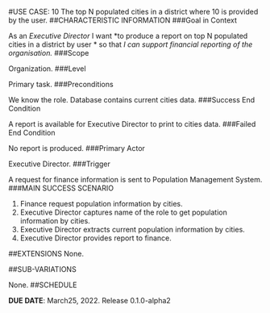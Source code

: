 #USE CASE: 10 The top N populated cities in a district where 10 is provided by the user.
##CHARACTERISTIC INFORMATION
###Goal in Context

As an *Executive Director* I want *to produce a report on top N populated cities in a district by user * so that *I can support financial reporting of the organisation.*
###Scope

Organization.
###Level

Primary task.
###Preconditions

We know the role. Database contains current cities data.
###Success End Condition

A report is available for Executive Director to print to cities data.
###Failed End Condition

No report is produced.
###Primary Actor

Executive Director.
###Trigger

A request for finance information is sent to Population Management System.
###MAIN SUCCESS SCENARIO

1. Finance request population information by cities.
2. Executive Director captures name of the role to get population information by cities.
3. Executive Director extracts current population information by cities.
4. Executive Director provides report to finance.

##EXTENSIONS
None.


##SUB-VARIATIONS

None.
##SCHEDULE

**DUE DATE**: March25, 2022. Release 0.1.0-alpha2